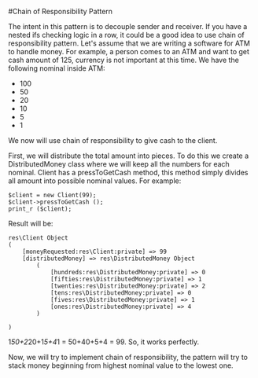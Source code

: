 #Chain of Responsibility Pattern

The intent in this pattern is to decouple sender and receiver. If you have a nested
ifs checking logic in a row, it could be a good idea to use chain of responsibility
pattern. Let's assume that we are writing a software for ATM to handle money.
For example, a person comes to an ATM and want to get cash amount of 125, currency
is not important at this time. We have the following nominal inside ATM:

- 100
- 50
- 20
- 10
- 5
- 1

We now will use chain of responsibility to give cash to the client.

First, we will distribute the total amount into pieces. To do this we create a
DistributedMoney class where we will keep all the numbers for each nominal. Client has a 
pressToGetCash method, this method simply divides all amount into possible nominal values. For
example:

    $client = new Client(99);
    $client->pressToGetCash ();
    print_r ($client);
Result will be:

    res\Client Object
    (
        [moneyRequested:res\Client:private] => 99
        [distributedMoney] => res\DistributedMoney Object
            (
                [hundreds:res\DistributedMoney:private] => 0
                [fifties:res\DistributedMoney:private] => 1
                [twenties:res\DistributedMoney:private] => 2
                [tens:res\DistributedMoney:private] => 0
                [fives:res\DistributedMoney:private] => 1
                [ones:res\DistributedMoney:private] => 4
            )
    
    )

1*50+2*20+1*5+4*1 = 50+40+5+4 = 99. So, it works perfectly.

Now, we will try to implement chain of responsibility, the pattern will try to stack money
beginning from highest nominal value to the lowest one.



